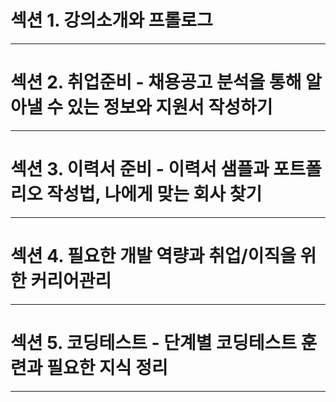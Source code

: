 # 섹션 1. 강의소개와 프롤로그

****
# 섹션 2. 취업준비 - 채용공고 분석을 통해 알아낼 수 있는 정보와 지원서 작성하기

****
# 섹션 3. 이력서 준비 - 이력서 샘플과 포트폴리오 작성법, 나에게 맞는 회사 찾기

****
# 섹션 4. 필요한 개발 역량과 취업/이직을 위한 커리어관리

****
# 섹션 5. 코딩테스트 - 단계별 코딩테스트 훈련과 필요한 지식 정리

****